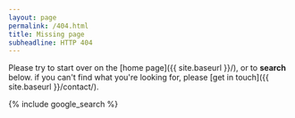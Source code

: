 ```yaml
---
layout: page
permalink: /404.html
title: Missing page
subheadline: HTTP 404
---
```

Please try to start over on the [home page]({{ site.baseurl }}/),
or to **search** below.
if you can't find what you're looking for,
please [get in touch]({{ site.baseurl }}/contact/).

{% include google_search %}
